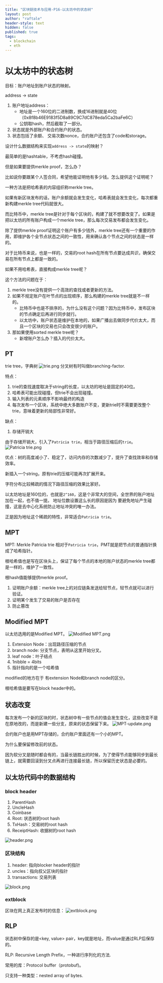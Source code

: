 ```yaml
---
title: "区块链技术与应用-P16-以太坊中的状态树"
layout: post
author: "raftale"
header-style: text
hidden: false
published: true
tags:
  - blockchain
  - eth
---
```


# 以太坊中的状态树

目标：账户地址到账户状态的映射。

address -> state
1. 账户地址address：
   - 地址是一个160位的二进制数，换成16进制就是40位（0x8f8b46E9183f5D8a89C9C7dC878eda5Ca2baFe6C）
   - 公钥取hash，然后截取了一部分。
2. 状态就是外部账户和合约账户的状态。 
3. 状态包括了余额、 交易次数nonce，合约账户还包含了code和storage。

设计什么数据结构来实现`address -> state`的映射？

最简单的是hashtable，不考虑hash碰撞。

但是如果要提供merkle proof，怎么办？

比如说你要跟某个人签合同，希望他能证明他有多少钱。怎么提供这个证明呢？

一种方法是把哈希表的内容组织称merkle tree。

如果有新区块发布的话，账户余额就会发生变化，哈希表就会发生变化，每次都重新构建merkle tree代码就很大。 

而比特币中，merkle tree是针对于每个区块的，构建了就不想要改变了。如果是把以太坊的所有账户构成一个merkle tree，那么每次交易发布都会发生变化。

除了提供merkle proof证明这个账户有多少钱外，merkle tree还有一个重要的作用，即维护各个全节点状态之间的一致性，用来确认各个节点之间的状态是一样的。

对于比特币来说，也是一样的，交易的root hash在所有节点要达成共识，确保交易在所有节点上都是一致的。

如果不用哈希表，直接构成merkle tree呢？

这个方法的问题在于： 
1. merkle tree没有提供一个高效的查找或者更新的方法。
2. 如果不规定账户在叶节点的出现顺序，那么构建的merkle tree就是不一样的。
   - 比特币中也是不排序的，为什么没有这个问题？因为比特币中，发布区块的节点确定后再进行同步就行。
   - 以太坊中，账户状态是维护在本地的，如果广播出去做同步代价太大，而且一个区块的交易也只会改变很少的账户。
3. 那如果使用sorted merkle tree呢？
   - 新增账户怎么办？插入的代价太大。


## PT

trie tree，字典树
![trie.png](../img/trie.png)
分叉树有时叫做branching-factor.

特点：
1. trie的查找速度取决于string的长度，以太坊的地址是固定的40位。
2. 哈希表可能出现碰撞，但trie不会出现碰撞。
3. 输入列表的元素顺序不影响最终的构造
4. 每次发布一个区块，系统中绝大多数账户不变，更新trie时不需要更改整个trie，意味着更新的局部性非常好。

缺点：
1. 存储开销大

由于存储开销大，引入了`Patricia trie`，相当于路径压缩后的`trie`。
![Patricia trie.png](../img/Patricia-trie.png)

优点：树的高度减小了、稳定了，访问内存的次数减少了，提升了查找效率和存储效率。

新插入一个string，原有trie的压缩可能再次扩展开来。

字符分布比较稀疏的情况下路径压缩的效果比家好。

以太坊地址是160位的，也就是`2^160`，这是个非常大的空间，全世界的账户地址加在一起，也不值一提。
地址位数设置这么长的原因是因为 要避免地址产生碰撞，这是去中心化系统防止地址冲突的唯一办法。

正是因为地址这个稀疏的特性，非常适合`Patricia trie`。

## MPT
MPT: Merkle Patricia trie
相对于`Patricia trie`，PMT就是把节点的普通指针换成了哈希指针。

根哈希值也是写在区块头上，保证了每个节点的本地的账户状态的merkle tree都是一样的，维护了一致性。

根hash值能够提供merkle proof。
1. 证明账户余额：merkle tree上的对应链条发送给轻节点，轻节点就可以进行验证。
2. 证明某个发生了交易的账户是否存在
3. 防止篡改

## Modified MPT
以太坊选用的是Modified MPT。
![Modified MPT.png](../img/Modified-MPT.png)

1. Extension Node：出现路径压缩的节点
2. branch node: 分支节点，表明从这里开始分叉。
3. leaf node：叶子结点
4. 1nibble = 4bits
5. 指针指向的是一个哈希值

modified的地方在于 有extension Node和branch node的区分。

根哈希值是要写在block header中的。

## 状态改变
每次发布一个新的区块的时，状态树中有一些节点的值会发生变化，这些改变不是在原地改的，而是新建一些分支，原来的状态保留下来。
![MPT-update.png](../img/update-MPT.png)

合约账户也是用MPT存储的，合约账户里面还有一个小的MPT。

为什么要保留修改前的状态。

因为软分叉是随时都会有的，当最长链胜出的时候，为了使得节点能够同步到最长链上，就需要回滚到分叉点再进行连接最长链，所以保留历史状态是必要的。

## 以太坊代码中的数据结构
### block header
1. ParentHash
2. UncleHash
3. Coinbase
4. Root: 状态树的root hash 
5. TxHash：交易树的root hash
6. ReceiptHash: 收据树的root hash


![header.png](../img/Header.png)

### 区块结构
1. header: 指向blocker header的指针
2. uncles：指向叔父区块的指针
3. transactions: 交易列表

![block.png](../img/Block.png)

### extblock
区块在网上真正发布时的信息：
![extblock.png](../img/extblock.png)


## RLP

状态树中保存的是<key, value> pair，key就是地址，而value是通过RLP后保存的。

RLP: Recursive Length Prefix，一种进行序列化的方法.

常用的库：Protocol buffer（protobuf)。

只支持一种类型：nested array of bytes.








